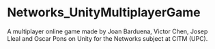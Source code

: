 # Networks_UnityMultiplayerGame

A multiplayer online game made by Joan Barduena, Victor Chen, Josep Lleal and Oscar Pons on Unity for the Networks subject at CITM (UPC). 
 
